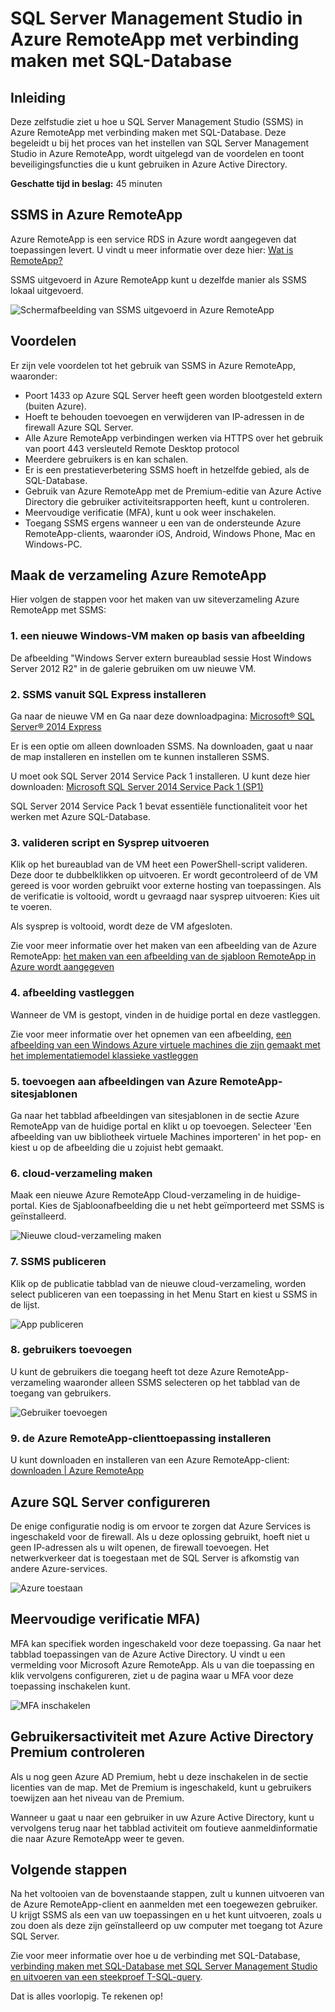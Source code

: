 <properties
    pageTitle="Verbinding maken met SQL-Database met SQL Server Management Studio in Azure RemoteApp | Microsoft Azure"
    description="Gebruik van deze zelfstudie om te leren hoe u SQL Server Management Studio in Azure RemoteApp voor beveiliging en prestaties wordt gebruikt wanneer u verbinding maakt met SQL-Database"
    services="sql-database"
    documentationCenter=""
    authors="adhurwit"
    manager="jhubbard"/>

<tags
    ms.service="sql-database"
    ms.workload="data"
    ms.tgt_pltfrm="na"
    ms.devlang="na"
    ms.topic="article"
    ms.date="07/05/2016"
    ms.author="adhurwit"/>

# <a name="use-sql-server-management-studio-in-azure-remoteapp-to-connect-to-sql-database"></a>SQL Server Management Studio in Azure RemoteApp met verbinding maken met SQL-Database

## <a name="introduction"></a>Inleiding  
Deze zelfstudie ziet u hoe u SQL Server Management Studio (SSMS) in Azure RemoteApp met verbinding maken met SQL-Database. Deze begeleidt u bij het proces van het instellen van SQL Server Management Studio in Azure RemoteApp, wordt uitgelegd van de voordelen en toont beveiligingsfuncties die u kunt gebruiken in Azure Active Directory.

**Geschatte tijd in beslag:** 45 minuten

## <a name="ssms-in-azure-remoteapp"></a>SSMS in Azure RemoteApp

Azure RemoteApp is een service RDS in Azure wordt aangegeven dat toepassingen levert. U vindt u meer informatie over deze hier: [Wat is RemoteApp?](../remoteapp/remoteapp-whatis.md)

SSMS uitgevoerd in Azure RemoteApp kunt u dezelfde manier als SSMS lokaal uitgevoerd.

![Schermafbeelding van SSMS uitgevoerd in Azure RemoteApp][1]



## <a name="benefits"></a>Voordelen

Er zijn vele voordelen tot het gebruik van SSMS in Azure RemoteApp, waaronder:

- Poort 1433 op Azure SQL Server heeft geen worden blootgesteld extern (buiten Azure).
- Hoeft te behouden toevoegen en verwijderen van IP-adressen in de firewall Azure SQL Server.
- Alle Azure RemoteApp verbindingen werken via HTTPS over het gebruik van poort 443 versleuteld Remote Desktop protocol
- Meerdere gebruikers is en kan schalen.
- Er is een prestatieverbetering SSMS hoeft in hetzelfde gebied, als de SQL-Database.
- Gebruik van Azure RemoteApp met de Premium-editie van Azure Active Directory die gebruiker activiteitsrapporten heeft, kunt u controleren.
- Meervoudige verificatie (MFA), kunt u ook weer inschakelen.
- Toegang SSMS ergens wanneer u een van de ondersteunde Azure RemoteApp-clients, waaronder iOS, Android, Windows Phone, Mac en Windows-PC.


## <a name="create-the-azure-remoteapp-collection"></a>Maak de verzameling Azure RemoteApp

Hier volgen de stappen voor het maken van uw siteverzameling Azure RemoteApp met SSMS:


### <a name="1-create-a-new-windows-vm-from-image"></a>1. een nieuwe Windows-VM maken op basis van afbeelding
De afbeelding "Windows Server extern bureaublad sessie Host Windows Server 2012 R2" in de galerie gebruiken om uw nieuwe VM.


### <a name="2-install-ssms-from-sql-express"></a>2. SSMS vanuit SQL Express installeren

Ga naar de nieuwe VM en Ga naar deze downloadpagina: [Microsoft® SQL Server® 2014 Express](https://www.microsoft.com/en-us/download/details.aspx?id=42299)

Er is een optie om alleen downloaden SSMS. Na downloaden, gaat u naar de map installeren en instellen om te kunnen installeren SSMS.

U moet ook SQL Server 2014 Service Pack 1 installeren. U kunt deze hier downloaden: [Microsoft SQL Server 2014 Service Pack 1 (SP1)](https://www.microsoft.com/en-us/download/details.aspx?id=46694)

SQL Server 2014 Service Pack 1 bevat essentiële functionaliteit voor het werken met Azure SQL-Database.


### <a name="3-run-validate-script-and-sysprep"></a>3. valideren script en Sysprep uitvoeren

Klik op het bureaublad van de VM heet een PowerShell-script valideren. Deze door te dubbelklikken op uitvoeren. Er wordt gecontroleerd of de VM gereed is voor worden gebruikt voor externe hosting van toepassingen. Als de verificatie is voltooid, wordt u gevraagd naar sysprep uitvoeren: Kies uit te voeren.

Als sysprep is voltooid, wordt deze de VM afgesloten.

Zie voor meer informatie over het maken van een afbeelding van de Azure RemoteApp: [het maken van een afbeelding van de sjabloon RemoteApp in Azure wordt aangegeven](http://blogs.msdn.com/b/rds/archive/2015/03/17/how-to-create-a-remoteapp-template-image-in-azure.aspx)


### <a name="4-capture-image"></a>4. afbeelding vastleggen

Wanneer de VM is gestopt, vinden in de huidige portal en deze vastleggen.

Zie voor meer informatie over het opnemen van een afbeelding, [een afbeelding van een Windows Azure virtuele machines die zijn gemaakt met het implementatiemodel klassieke vastleggen](../virtual-machines/virtual-machines-windows-classic-capture-image.md)


### <a name="5-add-to-azure-remoteapp-template-images"></a>5. toevoegen aan afbeeldingen van Azure RemoteApp-sitesjablonen

Ga naar het tabblad afbeeldingen van sitesjablonen in de sectie Azure RemoteApp van de huidige portal en klikt u op toevoegen. Selecteer 'Een afbeelding van uw bibliotheek virtuele Machines importeren' in het pop- en kiest u op de afbeelding die u zojuist hebt gemaakt.



### <a name="6-create-cloud-collection"></a>6. cloud-verzameling maken

Maak een nieuwe Azure RemoteApp Cloud-verzameling in de huidige-portal. Kies de Sjabloonafbeelding die u net hebt geïmporteerd met SSMS is geïnstalleerd.

![Nieuwe cloud-verzameling maken][2]


### <a name="7-publish-ssms"></a>7. SSMS publiceren

Klik op de publicatie tabblad van de nieuwe cloud-verzameling, worden select publiceren van een toepassing in het Menu Start en kiest u SSMS in de lijst.

![App publiceren][5]

### <a name="8-add-users"></a>8. gebruikers toevoegen

U kunt de gebruikers die toegang heeft tot deze Azure RemoteApp-verzameling waaronder alleen SSMS selecteren op het tabblad van de toegang van gebruikers.

![Gebruiker toevoegen][6]


### <a name="9-install-the-azure-remoteapp-client-application"></a>9. de Azure RemoteApp-clienttoepassing installeren

U kunt downloaden en installeren van een Azure RemoteApp-client: [downloaden | Azure RemoteApp](https://www.remoteapp.windowsazure.com/en/clients.aspx)



## <a name="configure-azure-sql-server"></a>Azure SQL Server configureren

De enige configuratie nodig is om ervoor te zorgen dat Azure Services is ingeschakeld voor de firewall. Als u deze oplossing gebruikt, hoeft niet u geen IP-adressen als u wilt openen, de firewall toevoegen. Het netwerkverkeer dat is toegestaan met de SQL Server is afkomstig van andere Azure-services.


![Azure toestaan][4]



## <a name="multi-factor-authentication-mfa"></a>Meervoudige verificatie MFA)

MFA kan specifiek worden ingeschakeld voor deze toepassing. Ga naar het tabblad toepassingen van de Azure Active Directory. U vindt u een vermelding voor Microsoft Azure RemoteApp. Als u van die toepassing en klik vervolgens configureren, ziet u de pagina waar u MFA voor deze toepassing inschakelen kunt.

![MFA inschakelen][3]



## <a name="audit-user-activity-with-azure-active-directory-premium"></a>Gebruikersactiviteit met Azure Active Directory Premium controleren

Als u nog geen Azure AD Premium, hebt u deze inschakelen in de sectie licenties van de map. Met de Premium is ingeschakeld, kunt u gebruikers toewijzen aan het niveau van de Premium.

Wanneer u gaat u naar een gebruiker in uw Azure Active Directory, kunt u vervolgens terug naar het tabblad activiteit om foutieve aanmeldinformatie die naar Azure RemoteApp weer te geven.



## <a name="next-steps"></a>Volgende stappen

Na het voltooien van de bovenstaande stappen, zult u kunnen uitvoeren van de Azure RemoteApp-client en aanmelden met een toegewezen gebruiker. U krijgt SSMS als een van uw toepassingen en u het kunt uitvoeren, zoals u zou doen als deze zijn geïnstalleerd op uw computer met toegang tot Azure SQL Server.

Zie voor meer informatie over hoe u de verbinding met SQL-Database, [verbinding maken met SQL-Database met SQL Server Management Studio en uitvoeren van een steekproef T-SQL-query](sql-database-connect-query-ssms.md).


Dat is alles voorlopig. Te rekenen op!



<!--Image references-->
[1]: ./media/sql-database-ssms-remoteapp/ssms.png
[2]: ./media/sql-database-ssms-remoteapp/newcloudcollection.png
[3]: ./media/sql-database-ssms-remoteapp/mfa.png
[4]: ./media/sql-database-ssms-remoteapp/allowazure.png
[5]: ./media/sql-database-ssms-remoteapp/publish.png
[6]: ./media/sql-database-ssms-remoteapp/user.png
